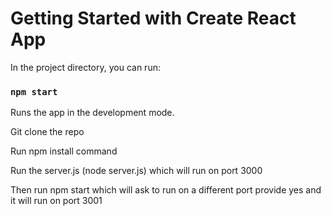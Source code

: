 # Getting Started with Create React App

In the project directory, you can run:

### `npm start`

Runs the app in the development mode.

Git clone the repo

Run npm install command

Run the server.js (node server.js) which will run on port 3000

Then run npm start which will ask to run on a different port provide yes and it will run on port 3001

